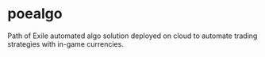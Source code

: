 # poealgo
Path of Exile automated algo solution deployed on cloud to automate trading strategies with in-game currencies.
